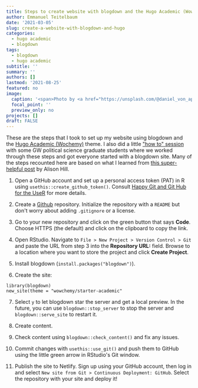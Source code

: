 ```yaml
---
title: Steps to create website with blogdown and the Hugo Academic (Wowchemy) theme
author: Emmanuel Teitelbaum
date: '2021-03-05'
slug: create-a-website-with-blogdown-and-hugo
categories:
  - hugo academic
  - blogdown
tags:
  - blogdown
  - hugo academic
subtitle: ''
summary: ''
authors: []
lastmod: '2021-08-25' 
featured: no
image:
  caption: '<span>Photo by <a href="https://unsplash.com/@daniel_von_appen?utm_source=unsplash&amp;utm_medium=referral&amp;utm_content=creditCopyText">Daniel von Appen</a> on <a href="https://unsplash.com/s/photos/steps?utm_source=unsplash&amp;utm_medium=referral&amp;utm_content=creditCopyText">Unsplash</a></span>'
  focal_point: ''
  preview_only: no
projects: []
draft: FALSE
---
```


These are the steps that I took to set up my website using blogdown and the [Hugo Academic (Wochemy)](https://wowchemy.com/) theme. I also did a little ["how to" session](https://www.youtube.com/watch?v=BHpkLJieXPE) with some GW political science graduate students where we worked through these steps and got everyone started with a blogdown site. Many of the steps recounted here are based on what I learned from [this super-helpful post](https://alison.rbind.io/blog/2020-12-new-year-new-blogdown/) by Alison Hill. 

1. Open a GitHub account and set up a personal access token (PAT) in R using `usethis::create_github_token()`. Consult [Happy Git and Git Hub for the UseR](https://happygitwithr.com/) for more details. 

2. Create a [Github](https://github.com/) repository. Initialize the repository with a `README` but don't worry about adding `.gitignore` or a license. 

3. Go to your new repository and click on the green button that says **Code**. Choose HTTPS (the default) and click on the clipboard to copy the link. 

4. Open RStudio. Navigate to `File > New Project > Version Control > Git` and paste the URL from step 3 into the **Repository URL:** field. Browse to a location where you want to store the project and click **Create Project**. 

5. Install blogdown (`install.packages("blogdown")`).

6. Create the site: 

```
library(blogdown)
new_site(theme = "wowchemy/starter-academic"
```

7. Select `y` to let blogdown star the server and get a local preview. In the future, you can use `blogdown::stop_server` to stop the server and `blogdown::serve_site` to restart it.  

8. Create content. 

9. Check content using `blogdown::check_content()` and fix any issues. 

10. Commit changes with `usethis::use_git()` and push them to GitHub using the little green arrow in RStudio's Git window.

11. Publish the site to Netlify. Sign up using your GitHub account, then log in and select `New site from Git > Continuous Deployment: GitHub`. Select the repository with your site and deploy it!

<script src="https://utteranc.es/client.js"
        repo="eteitelbaum/academic-website"
        issue-term="pathname"
        theme="github-light"
        crossorigin="anonymous"
        async>
</script>

